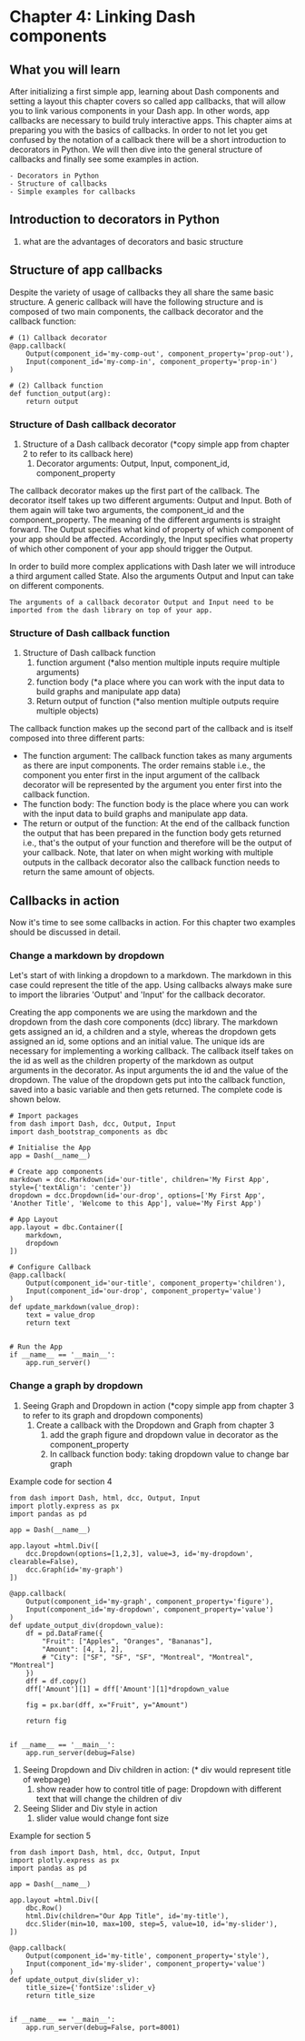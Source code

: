 # Chapter 4: Linking Dash components

## What you will learn

After initializing a first simple app, learning about Dash components and setting a layout this chapter covers so called app callbacks, that will allow you to link various components in your Dash app. In other words, app callbacks are necessary to build truly interactive apps. This chapter aims at preparing you with the basics of callbacks. In order to not let you get confused by the notation of a callback there will be a short introduction to decorators in Python. We will then dive into the general structure of callbacks and finally see some examples in action.

```{admonition} Learning Intentions
- Decorators in Python
- Structure of callbacks
- Simple examples for callbacks
```

## Introduction to decorators in Python
 
 1. what are the advantages of decorators and basic structure  

## Structure of app callbacks

Despite the variety of usage of callbacks they all share the same basic structure. A generic callback will have the following structure and is composed of two main components, the callback decorator and the callback function:

```
# (1) Callback decorator
@app.callback(
    Output(component_id='my-comp-out', component_property='prop-out'),
    Input(component_id='my-comp-in', component_property='prop-in')
)

# (2) Callback function
def function_output(arg):
    return output
```

### Structure of Dash callback decorator

 1. Structure of a Dash callback decorator (*copy simple app from chapter 2 to refer to its callback here)
     1. Decorator arguments: Output, Input, component_id, component_property 

The callback decorator makes up the first part of the callback. The decorator itself takes up two different arguments: Output and Input. Both of them again will take two arguments, the component_id and the component_property. The meaning of the different arguments is straight forward. The Output specifies what kind of property of which component of your app should be affected. Accordingly, the Input specifies what property of which other component of your app should trigger the Output.

In order to build more complex applications with Dash later we will introduce a third argument called State. Also the arguments Output and Input can take on different components.

```{attention}
The arguments of a callback decorator Output and Input need to be imported from the dash library on top of your app.
```

### Structure of Dash callback function

 1. Structure of Dash callback function
     1. function argument (*also mention multiple inputs require multiple arguments)
     2. function body (*a place where you can work with the input data to build graphs and manipulate app data)
     3. Return output of function (*also mention multiple outputs require multiple objects)

The callback function makes up the second part of the callback and is itself composed into three different parts:
- The function argument: The callback function takes as many arguments as there are input components. The order remains stable i.e., the component you enter first in the input argument of the callback decorator will be represented by the argument you enter first into the callback function.
- The function body: The function body is the place where you can work with the input data to build graphs and manipulate app data.
- The return or output of the function: At the end of the callback function the output that has been prepared in the function body gets returned i.e., that's the output of your function and therefore will be the output of your callback. Note, that later on when might working with multiple outputs in the callback decorator also the callback function needs to return the same amount of objects.

## Callbacks in action

Now it's time to see some callbacks in action. For this chapter two examples should be discussed in detail.

### Change a markdown by dropdown

Let's start of with linking a dropdown to a markdown. The markdown in this case could represent the title of the app. Using callbacks always make sure to import the libraries 'Output' and 'Input' for the callback decorator.

Creating the app components we are using the markdown and the dropdown from the dash core components (dcc) library. The markdown gets assigned an id, a children and a style, whereas the dropdown gets assigned an id, some options and an initial value. The unique ids are necessary for implementing a working callback. The callback itself takes on the id as well as the children property of the markdown as output arguments in the decorator. As input arguments the id and the value of the dropdown. The value of the dropdown gets put into the callback function, saved into a basic variable and then gets returned. The complete code is shown below.

```
# Import packages
from dash import Dash, dcc, Output, Input
import dash_bootstrap_components as dbc

# Initialise the App
app = Dash(__name__)

# Create app components
markdown = dcc.Markdown(id='our-title', children='My First App', style={'textAlign': 'center'})
dropdown = dcc.Dropdown(id='our-drop', options=['My First App', 'Another Title', 'Welcome to this App'], value='My First App')

# App Layout
app.layout = dbc.Container([
    markdown,
    dropdown
])

# Configure Callback
@app.callback(
    Output(component_id='our-title', component_property='children'),
    Input(component_id='our-drop', component_property='value')
)
def update_markdown(value_drop):
    text = value_drop
    return text


# Run the App
if __name__ == '__main__':
    app.run_server()
```

### Change a graph by dropdown

  1. Seeing Graph and Dropdown in action (*copy simple app from chapter 3 to refer to its graph and dropdown components)
     1. Create a callback with the Dropdown and Graph from chapter 3
        1. add the graph figure and dropdown value in decorator as the component_property
        2. In callback function body: taking dropdown value to change bar graph 

Example code for section 4
```
from dash import Dash, html, dcc, Output, Input
import plotly.express as px
import pandas as pd

app = Dash(__name__)

app.layout =html.Div([
    dcc.Dropdown(options=[1,2,3], value=3, id='my-dropdown', clearable=False),
    dcc.Graph(id='my-graph')
])

@app.callback(
    Output(component_id='my-graph', component_property='figure'),
    Input(component_id='my-dropdown', component_property='value')
)
def update_output_div(dropdown_value):
    df = pd.DataFrame({
        "Fruit": ["Apples", "Oranges", "Bananas"],
        "Amount": [4, 1, 2],
        # "City": ["SF", "SF", "SF", "Montreal", "Montreal", "Montreal"]
    })
    dff = df.copy()
    dff['Amount'][1] = dff['Amount'][1]*dropdown_value

    fig = px.bar(dff, x="Fruit", y="Amount")

    return fig


if __name__ == '__main__':
    app.run_server(debug=False)
```

  1. Seeing Dropdown and Div children in action: (* div would represent title of webpage)
     1. show reader how to control title of page: Dropdown with different text that will change the children of div
  2. Seeing Slider and Div style in action 
     1. slider value would change font size 
    
Example for section 5
```
from dash import Dash, html, dcc, Output, Input
import plotly.express as px
import pandas as pd

app = Dash(__name__)

app.layout =html.Div([
    dbc.Row()
    html.Div(children="Our App Title", id='my-title'),
    dcc.Slider(min=10, max=100, step=5, value=10, id='my-slider'),
])

@app.callback(
    Output(component_id='my-title', component_property='style'),
    Input(component_id='my-slider', component_property='value')
)
def update_output_div(slider_v):
    title_size={'fontSize':slider_v}
    return title_size


if __name__ == '__main__':
    app.run_server(debug=False, port=8001)
```
